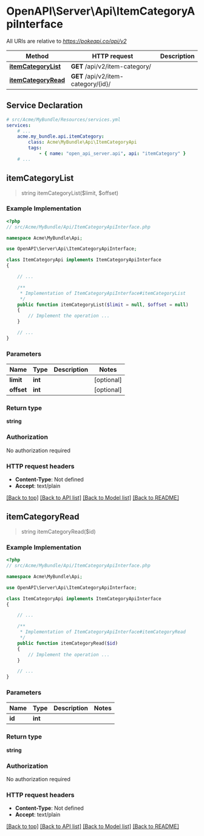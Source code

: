 # OpenAPI\Server\Api\ItemCategoryApiInterface

All URIs are relative to *https://pokeapi.co/api/v2*

Method | HTTP request | Description
------------- | ------------- | -------------
[**itemCategoryList**](ItemCategoryApiInterface.md#itemCategoryList) | **GET** /api/v2/item-category/ | 
[**itemCategoryRead**](ItemCategoryApiInterface.md#itemCategoryRead) | **GET** /api/v2/item-category/{id}/ | 


## Service Declaration
```yaml
# src/Acme/MyBundle/Resources/services.yml
services:
    # ...
    acme.my_bundle.api.itemCategory:
        class: Acme\MyBundle\Api\ItemCategoryApi
        tags:
            - { name: "open_api_server.api", api: "itemCategory" }
    # ...
```

## **itemCategoryList**
> string itemCategoryList($limit, $offset)



### Example Implementation
```php
<?php
// src/Acme/MyBundle/Api/ItemCategoryApiInterface.php

namespace Acme\MyBundle\Api;

use OpenAPI\Server\Api\ItemCategoryApiInterface;

class ItemCategoryApi implements ItemCategoryApiInterface
{

    // ...

    /**
     * Implementation of ItemCategoryApiInterface#itemCategoryList
     */
    public function itemCategoryList($limit = null, $offset = null)
    {
        // Implement the operation ...
    }

    // ...
}
```

### Parameters

Name | Type | Description  | Notes
------------- | ------------- | ------------- | -------------
 **limit** | **int**|  | [optional]
 **offset** | **int**|  | [optional]

### Return type

**string**

### Authorization

No authorization required

### HTTP request headers

 - **Content-Type**: Not defined
 - **Accept**: text/plain

[[Back to top]](#) [[Back to API list]](../../README.md#documentation-for-api-endpoints) [[Back to Model list]](../../README.md#documentation-for-models) [[Back to README]](../../README.md)

## **itemCategoryRead**
> string itemCategoryRead($id)



### Example Implementation
```php
<?php
// src/Acme/MyBundle/Api/ItemCategoryApiInterface.php

namespace Acme\MyBundle\Api;

use OpenAPI\Server\Api\ItemCategoryApiInterface;

class ItemCategoryApi implements ItemCategoryApiInterface
{

    // ...

    /**
     * Implementation of ItemCategoryApiInterface#itemCategoryRead
     */
    public function itemCategoryRead($id)
    {
        // Implement the operation ...
    }

    // ...
}
```

### Parameters

Name | Type | Description  | Notes
------------- | ------------- | ------------- | -------------
 **id** | **int**|  |

### Return type

**string**

### Authorization

No authorization required

### HTTP request headers

 - **Content-Type**: Not defined
 - **Accept**: text/plain

[[Back to top]](#) [[Back to API list]](../../README.md#documentation-for-api-endpoints) [[Back to Model list]](../../README.md#documentation-for-models) [[Back to README]](../../README.md)

